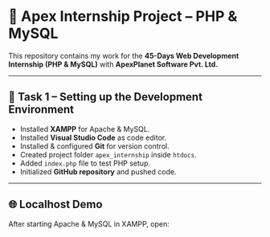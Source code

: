 # 🚀 Apex Internship Project – PHP & MySQL

This repository contains my work for the **45-Days Web Development Internship (PHP & MySQL)** with **ApexPlanet Software Pvt. Ltd.**

---

## 📌 Task 1 – Setting up the Development Environment
- Installed **XAMPP** for Apache & MySQL.
- Installed **Visual Studio Code** as code editor.
- Installed & configured **Git** for version control.
- Created project folder `apex_internship` inside `htdocs`.
- Added `index.php` file to test PHP setup.
- Initialized **GitHub repository** and pushed code.

---

## 🌐 Localhost Demo
After starting Apache & MySQL in XAMPP, open:

